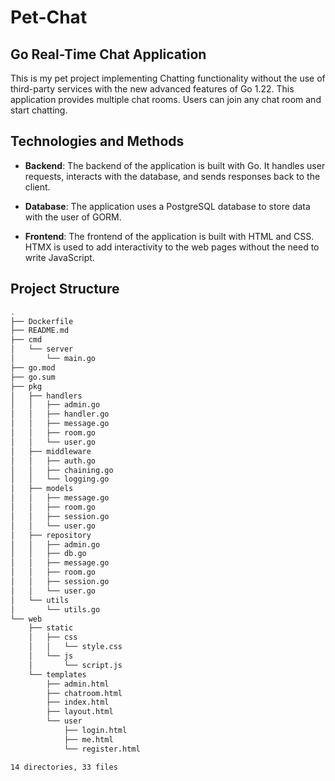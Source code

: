 # Pet-Chat
## Go Real-Time Chat Application

This is my pet project implementing Chatting functionality without the use of third-party services with the new advanced features of Go 1.22. This application provides multiple chat rooms. Users can join any chat room and start chatting.

## Technologies and Methods

- **Backend**: The backend of the application is built with Go. It handles user requests, interacts with the database, and sends responses back to the client.

- **Database**: The application uses a PostgreSQL database to store data with the user of GORM.

- **Frontend**: The frontend of the application is built with HTML and CSS. HTMX is used to add interactivity to the web pages without the need to write JavaScript.

## Project Structure

```bash
.
├── Dockerfile
├── README.md
├── cmd
│   └── server
│       └── main.go
├── go.mod
├── go.sum
├── pkg
│   ├── handlers
│   │   ├── admin.go
│   │   ├── handler.go
│   │   ├── message.go
│   │   ├── room.go
│   │   └── user.go
│   ├── middleware
│   │   ├── auth.go
│   │   ├── chaining.go
│   │   └── logging.go
│   ├── models
│   │   ├── message.go
│   │   ├── room.go
│   │   ├── session.go
│   │   └── user.go
│   ├── repository
│   │   ├── admin.go
│   │   ├── db.go
│   │   ├── message.go
│   │   ├── room.go
│   │   ├── session.go
│   │   └── user.go
│   └── utils
│       └── utils.go
└── web
    ├── static
    │   ├── css
    │   │   └── style.css
    │   └── js
    │       └── script.js
    └── templates
        ├── admin.html
        ├── chatroom.html
        ├── index.html
        ├── layout.html
        └── user
            ├── login.html
            ├── me.html
            └── register.html

14 directories, 33 files
```
